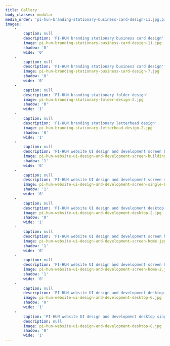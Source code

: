 ```yaml
---
title: Gallery
body_classes: modular
media_order: 'pi-hun-branding-stationary-business-card-design-11.jpg,pi-hun-branding-stationary-business-card-design-7.jpg,pi-hun-branding-stationary-folder-design-2.jpg,pi-hun-branding-stationary-letterhead-design-2.jpg,pi-hun-website-ui-design-and-development-screen-buildings.jpg,pi-hun-website-ui-design-and-development-screen-single-building-crop.jpg,pi-hun-website-ui-design-and-development-desktop-2.jpg,pi-hun-website-ui-design-and-development-screen-home.jpg,pi-hun-website-ui-design-and-development-screen-home-2.jpg,pi-hun-website-ui-design-and-development-desktop-6.jpg,pi-hun-website-ui-design-and-development-desktop-8.jpg'
images:
    -
        caption: null
        description: 'PI-HUN branding stationary business card design'
        image: pi-hun-branding-stationary-business-card-design-11.jpg
        shadow: '0'
        wide: '0'
    -
        caption: null
        description: 'PI-HUN branding stationary business card design'
        image: pi-hun-branding-stationary-business-card-design-7.jpg
        shadow: '0'
        wide: '0'
    -
        caption: null
        description: 'PI-HUN branding stationary folder design'
        image: pi-hun-branding-stationary-folder-design-2.jpg
        shadow: '0'
        wide: '1'
    -
        caption: null
        description: 'PI-HUN branding stationary letterhead design'
        image: pi-hun-branding-stationary-letterhead-design-2.jpg
        shadow: '0'
        wide: '1'
    -
        caption: null
        description: 'PI-HUN website UI design and development screen buildings'
        image: pi-hun-website-ui-design-and-development-screen-buildings.jpg
        shadow: '1'
        wide: '0'
    -
        caption: null
        description: 'PI-HUN website UI design and development screen single building'
        image: pi-hun-website-ui-design-and-development-screen-single-building-crop.jpg
        shadow: '1'
        wide: '0'
    -
        caption: null
        description: 'PI-HUN website UI design and development desktop about'
        image: pi-hun-website-ui-design-and-development-desktop-2.jpg
        shadow: '0'
        wide: '1'
    -
        caption: null
        description: 'PI-HUN website UI design and development screen home'
        image: pi-hun-website-ui-design-and-development-screen-home.jpg
        shadow: '1'
        wide: '0'
    -
        caption: null
        description: 'PI-HUN website UI design and development screen home colour'
        image: pi-hun-website-ui-design-and-development-screen-home-2.jpg
        shadow: '1'
        wide: '0'
    -
        caption: null
        description: 'PI-HUN website UI design and development desktop single building'
        image: pi-hun-website-ui-design-and-development-desktop-6.jpg
        shadow: '0'
        wide: '1'
    -
        caption: 'PI-HUN website UI design and development desktop single building 2'
        description: null
        image: pi-hun-website-ui-design-and-development-desktop-8.jpg
        shadow: '0'
        wide: '1'
---
```


